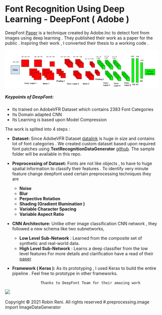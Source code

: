 # Font Recognition Using Deep Learning - DeepFont ( Adobe )

DeepFont [Paper](https://arxiv.org/pdf/1507.03196v1.pdf) is a technique created by Adobe.Inc to detect font from images using deep learning . They published their work as a paper for the public . Inspiring their work , I converted their thesis to a  working code .

![alt text](util_image/network.png)

##### Keypoints of DeepFont:
- Its trained on AdobeVFR Dataset which contains 2383 Font Categories 
- Its Domain adapted CNN
- Its Learning is based upon Model Compression

The work is splited into 4 steps : 
* **Dataset:**
    Since AdobeVFR Dataset [datalink](https://www.dropbox.com/sh/o320sowg790cxpe/AADDmdwQ08GbciWnaC20oAmna?dl=0) is huge in size and contains lot of font categories . We created custom dataset based upon required font patches using **TextRecognitionDataGenerator** [github](https://github.com/Belval/TextRecognitionDataGenerator). The sample folder will be available in this repo.

* **Preprocessing of Dataset:** 
    Fonts are not like objects , to have to huge spatial information to classify their features . To identify very minute feature change deepfont used certain preprocessing techniques they are
    * **Noise**
    * **Blur**
    * **Perpective Rotation**
    * **Shading (Gradient Illumination )**
    * **Variable Character Spacing**
    * **Variable Aspect Ratio**

* **CNN Architecture:**
    Unlike other image classification CNN network , they followed a new schema like two subnetworks,
    * **Low Level Sub-Network** : Learned from the composite set  of synthetic and real-world data.
    * **High Level Sub-Network** : Learns a deep classifier from the low level features 
    For more details and clarification have a read of their [paper](https://arxiv.org/pdf/1507.03196v1.pdf)

* **Framework ( Keras ):**
    As its prototyping , I used Keras to build the entire pipeline . Feel free to prototype in other frameworks.

                   Thanks to DeepFont Team for their amazing work
 <a href="https://www.buymeacoffee.com/robinreni96" target="_blank"><img src="https://github.com/appcraftstudio/buymeacoffee/raw/master/Images/snapshot-bmc-button.png" width="300"></a>

Copyright © 2021 Robin Reni. All rights reserved
 #.preprocessing.image import ImageDataGenerator
